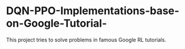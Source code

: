 # DQN-PPO-Implementations-base-on-Google-Tutorial-
This project tries to solve problems in famous Google RL tutorials. 

